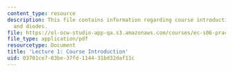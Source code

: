 ```yaml
---
content_type: resource
description: This file contains information regarding course introduction, resistors
  and diodes.
file: https://ol-ocw-studio-app-qa.s3.amazonaws.com/courses/ec-s06-practical-electronics-fall-2004/03701ce703be37fd114431bd32daf11c_MITEC_S06F04_lec01.pdf
file_type: application/pdf
resourcetype: Document
title: 'Lecture 1: Course Introduction'
uid: 03701ce7-03be-37fd-1144-31bd32daf11c
---
```

